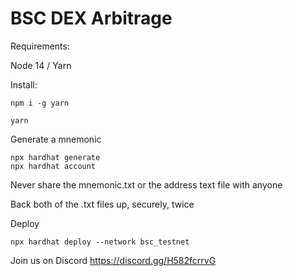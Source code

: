 # BSC DEX Arbitrage

Requirements:

Node 14 / Yarn 

Install:


```shell
npm i -g yarn
```


```shell
yarn
```

Generate a mnemonic

```shell
npx hardhat generate
npx hardhat account
```

Never share the mnemonic.txt or the address text file with anyone

Back both of the .txt files up, securely, twice

Deploy

```shell
npx hardhat deploy --network bsc_testnet
```


Join us on Discord https://discord.gg/H582fcrrvG
